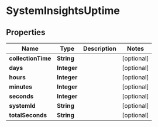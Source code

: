 
# SystemInsightsUptime

## Properties
Name | Type | Description | Notes
------------ | ------------- | ------------- | -------------
**collectionTime** | **String** |  |  [optional]
**days** | **Integer** |  |  [optional]
**hours** | **Integer** |  |  [optional]
**minutes** | **Integer** |  |  [optional]
**seconds** | **Integer** |  |  [optional]
**systemId** | **String** |  |  [optional]
**totalSeconds** | **String** |  |  [optional]



